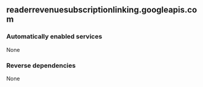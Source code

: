 ## readerrevenuesubscriptionlinking.googleapis.com

### Automatically enabled services

None

### Reverse dependencies

None
